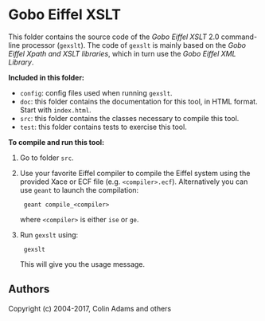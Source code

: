# Gobo Eiffel XSLT

This folder contains the source code of the
*Gobo Eiffel XSLT* 2.0 command-line processor (`gexslt`). 
The code of `gexslt` is mainly based on the *Gobo Eiffel
Xpath and XSLT libraries*, which in turn use the *Gobo
Eiffel XML Library*.

**Included in this folder:**

* `config`: config files used when running `gexslt`.
* `doc`: this folder contains the documentation for this tool,
  in HTML format. Start with `index.html`.
* `src`: this folder contains the classes necessary to compile this tool.
* `test`: this folder contains tests to exercise this tool.

**To compile and run this tool:**

1. Go to folder `src`.

2. Use your favorite Eiffel compiler to compile the Eiffel system using
   the provided Xace or ECF file (e.g. `<compiler>.ecf`). Alternatively
   you can use `geant` to launch the compilation:
   
        geant compile_<compiler>
       
    where `<compiler>` is either `ise` or `ge`.

3. Run `gexslt` using:

        gexslt

    This will give you the usage message.

## Authors

Copyright (c) 2004-2017, Colin Adams and others
